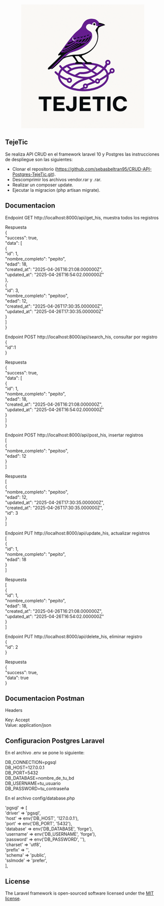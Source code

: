 <p align="center"><a href="https://laravel.com" target="_blank"><img src="public/img/logo_teje.png" width="400" alt="InnClod"></a></p>

## TejeTic

Se realiza API CRUD en el  framework laravel 10 y Postgres las instrucciones de despliegue son las siguientes:

- Clonar el repositorio (https://github.com/sebasbeltran95/CRUD-API-Postgres-TejeTic.git).
- Descomprimir los archivos vendor.rar y .rar.
- Realizar un composer update.
- Ejecutar la migracion (php artisan migrate).


## Documentacion

Endpoint GET http://localhost:8000/api/get_his, muestra todos los registros

Respuesta <br>
{ <br>
    "success": true, <br>
    "data": [ <br>
        { <br>
            "id": 1, <br>
            "nombre_completo": "pepito", <br>
            "edad": 18, <br>
            "created_at": "2025-04-26T16:21:08.000000Z", <br>
            "updated_at": "2025-04-26T16:54:02.000000Z" <br>
        }, <br>
        { <br>
            "id": 3, <br>
            "nombre_completo": "pepitoo", <br>
            "edad": 12, <br>
            "created_at": "2025-04-26T17:30:35.000000Z", <br>
            "updated_at": "2025-04-26T17:30:35.000000Z" <br>
        } <br>
    ] <br>
} <br>

Endpoint POST http://localhost:8000/api/search_his, consultar por registro <br>
{ <br>
    "id":1 <br>
} <br>

Respuesta <br>
{ <br>
    "success": true, <br>
    "data": [ <br>
        { <br>
            "id": 1, <br>
            "nombre_completo": "pepito", <br>
            "edad": 18, <br>
            "created_at": "2025-04-26T16:21:08.000000Z", <br>
            "updated_at": "2025-04-26T16:54:02.000000Z" <br>
        } <br>
    ] <br>
} <br>

Endpoint POST http://localhost:8000/api/post_his, insertar registros <br>
[ <br>
    { <br>
        "nombre_completo": "pepitoo", <br>
        "edad": 12 <br>
    } <br>
] <br>

Respuesta <br>
[ <br>
    { <br>
        "nombre_completo": "pepitoo", <br>
        "edad": 12, <br>
        "updated_at": "2025-04-26T17:30:35.000000Z", <br>
        "created_at": "2025-04-26T17:30:35.000000Z", <br>
        "id": 3 <br>
    } <br>
] <br>

Endpoint PUT http://localhost:8000/api/update_his, actualizar registros <br>
[ <br>
    { <br>
        "id": 1, <br>
        "nombre_completo": "pepito", <br>
        "edad": 18 <br>
    } <br>
] <br>

Respuesta <br>
[ <br>
    { <br>
        "id": 1, <br>
        "nombre_completo": "pepito", <br>
        "edad": 18, <br>
        "created_at": "2025-04-26T16:21:08.000000Z", <br>
        "updated_at": "2025-04-26T16:54:02.000000Z"  <br>
    } <br>
] <br>

Endpoint PUT http://localhost:8000/api/delete_his, eliminar registro <br>
{ <br>
    "id": 2 <br>
} <br>

Respuesta <br>
{ <br>
    "success": true, <br>
    "data": true <br>
} <br>


## Documentacion Postman

Headers

Key: Accept <br>
Value: application/json


## Configuracion Postgres Laravel

En el archivo .env se pone lo siguiente:

DB_CONNECTION=pgsql <br>
DB_HOST=127.0.0.1 <br>
DB_PORT=5432 <br>
DB_DATABASE=nombre_de_tu_bd <br>
DB_USERNAME=tu_usuario <br>
DB_PASSWORD=tu_contraseña <br>


En el archivo config/database.php

'pgsql' => [ <br>
    'driver' => 'pgsql', <br>
    'host' => env('DB_HOST', '127.0.0.1'), <br>
    'port' => env('DB_PORT', '5432'), <br>
    'database' => env('DB_DATABASE', 'forge'), <br>
    'username' => env('DB_USERNAME', 'forge'), <br>
    'password' => env('DB_PASSWORD', ''), <br>
    'charset' => 'utf8', <br>
    'prefix' => '', <br>
    'schema' => 'public', <br>
    'sslmode' => 'prefer', <br>
],


## License

The Laravel framework is open-sourced software licensed under the [MIT license](https://opensource.org/licenses/MIT).

